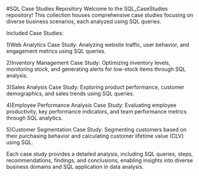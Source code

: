 #SQL Case Studies Repository
Welcome to the SQL_CaseStudies repository! This collection houses comprehensive case studies focusing on diverse business scenarios, each analyzed using SQL queries.

Included Case Studies:

1)Web Analytics Case Study:
  Analyzing website traffic, user behavior, and engagement metrics using SQL queries.

2)Inventory Management Case Study:
  Optimizing inventory levels, monitoring stock, and generating alerts for low-stock items through SQL analysis.

3)Sales Analysis Case Study:
  Exploring product performance, customer demographics, and sales trends using SQL queries.

4)Employee Performance Analysis Case Study:
  Evaluating employee productivity, key performance indicators, and team performance metrics through SQL analytics.

5)Customer Segmentation Case Study:
  Segmenting customers based on their purchasing behavior and calculating customer lifetime value (CLV) using SQL.

Each case study provides a detailed analysis, including SQL queries, steps, recommendations, findings, and conclusions, enabling insights into diverse business domains and SQL application in data analysis.
